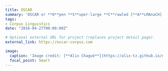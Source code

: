 ```yaml
---
title: OSCAR
summary: 'OSCAR or **O**pen **S**uper-large **C**rawled [**A**LMAnaCH](https://team.inria.fr/almanach/) co**R**pus is a huge multilingual corpus.'
tags:
- Corpus Linguistics
date: "2016-04-27T00:00:00Z"

# Optional external URL for project (replaces project detail page).
external_link: https://oscar-corpus.com

image:
  caption: 'Image credit: [**Alix Chagué**](https://alix-tz.github.io/en/index.html)'
  focal_point: Smart
---
```

